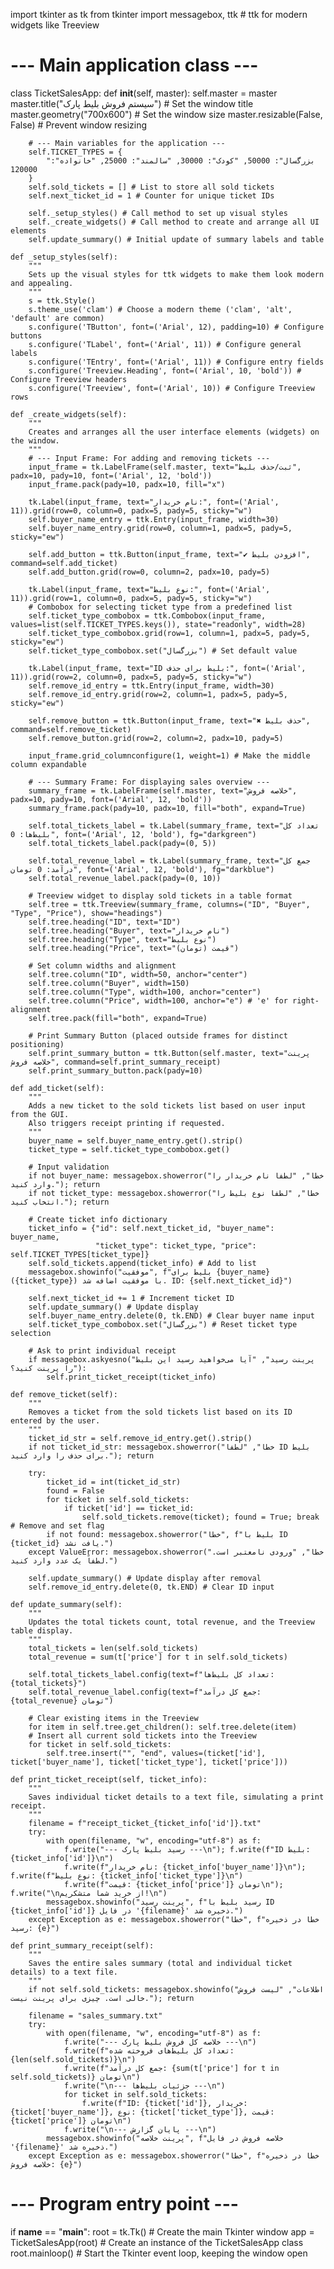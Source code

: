 import tkinter as tk
from tkinter import messagebox, ttk # ttk for modern widgets like Treeview

# --- Main application class ---
class TicketSalesApp:
    def __init__(self, master):
        self.master = master
        master.title("سیستم فروش بلیط پارک") # Set the window title
        master.geometry("700x600") # Set the window size
        master.resizable(False, False) # Prevent window resizing

        # --- Main variables for the application ---
        self.TICKET_TYPES = {
            "بزرگسال": 50000, "کودک": 30000, "سالمند": 25000, "خانواده": 120000 
        }
        self.sold_tickets = [] # List to store all sold tickets
        self.next_ticket_id = 1 # Counter for unique ticket IDs

        self._setup_styles() # Call method to set up visual styles
        self._create_widgets() # Call method to create and arrange all UI elements
        self.update_summary() # Initial update of summary labels and table

    def _setup_styles(self):
        """
        Sets up the visual styles for ttk widgets to make them look modern and appealing.
        """
        s = ttk.Style()
        s.theme_use('clam') # Choose a modern theme ('clam', 'alt', 'default' are common)
        s.configure('TButton', font=('Arial', 12), padding=10) # Configure buttons
        s.configure('TLabel', font=('Arial', 11)) # Configure general labels
        s.configure('TEntry', font=('Arial', 11)) # Configure entry fields
        s.configure('Treeview.Heading', font=('Arial', 10, 'bold')) # Configure Treeview headers
        s.configure('Treeview', font=('Arial', 10)) # Configure Treeview rows

    def _create_widgets(self):
        """
        Creates and arranges all the user interface elements (widgets) on the window.
        """
        # --- Input Frame: For adding and removing tickets ---
        input_frame = tk.LabelFrame(self.master, text="ثبت/حذف بلیط", padx=10, pady=10, font=('Arial', 12, 'bold'))
        input_frame.pack(pady=10, padx=10, fill="x")

        tk.Label(input_frame, text="نام خریدار:", font=('Arial', 11)).grid(row=0, column=0, padx=5, pady=5, sticky="w")
        self.buyer_name_entry = ttk.Entry(input_frame, width=30)
        self.buyer_name_entry.grid(row=0, column=1, padx=5, pady=5, sticky="ew")

        self.add_button = ttk.Button(input_frame, text="✔ افزودن بلیط", command=self.add_ticket)
        self.add_button.grid(row=0, column=2, padx=10, pady=5)
        
        tk.Label(input_frame, text="نوع بلیط:", font=('Arial', 11)).grid(row=1, column=0, padx=5, pady=5, sticky="w")
        # Combobox for selecting ticket type from a predefined list
        self.ticket_type_combobox = ttk.Combobox(input_frame, values=list(self.TICKET_TYPES.keys()), state="readonly", width=28)
        self.ticket_type_combobox.grid(row=1, column=1, padx=5, pady=5, sticky="ew")
        self.ticket_type_combobox.set("بزرگسال") # Set default value

        tk.Label(input_frame, text="ID بلیط برای حذف:", font=('Arial', 11)).grid(row=2, column=0, padx=5, pady=5, sticky="w")
        self.remove_id_entry = ttk.Entry(input_frame, width=30)
        self.remove_id_entry.grid(row=2, column=1, padx=5, pady=5, sticky="ew")

        self.remove_button = ttk.Button(input_frame, text="✖ حذف بلیط", command=self.remove_ticket)
        self.remove_button.grid(row=2, column=2, padx=10, pady=5)

        input_frame.grid_columnconfigure(1, weight=1) # Make the middle column expandable

        # --- Summary Frame: For displaying sales overview ---
        summary_frame = tk.LabelFrame(self.master, text="خلاصه فروش", padx=10, pady=10, font=('Arial', 12, 'bold'))
        summary_frame.pack(pady=10, padx=10, fill="both", expand=True)

        self.total_tickets_label = tk.Label(summary_frame, text="تعداد کل بلیط‌ها: 0", font=('Arial', 12, 'bold'), fg="darkgreen")
        self.total_tickets_label.pack(pady=(0, 5))

        self.total_revenue_label = tk.Label(summary_frame, text="جمع کل درآمد: 0 تومان", font=('Arial', 12, 'bold'), fg="darkblue")
        self.total_revenue_label.pack(pady=(0, 10))

        # Treeview widget to display sold tickets in a table format
        self.tree = ttk.Treeview(summary_frame, columns=("ID", "Buyer", "Type", "Price"), show="headings")
        self.tree.heading("ID", text="ID")
        self.tree.heading("Buyer", text="نام خریدار")
        self.tree.heading("Type", text="نوع بلیط")
        self.tree.heading("Price", text="قیمت (تومان)")
        
        # Set column widths and alignment
        self.tree.column("ID", width=50, anchor="center")
        self.tree.column("Buyer", width=150)
        self.tree.column("Type", width=100, anchor="center")
        self.tree.column("Price", width=100, anchor="e") # 'e' for right-alignment
        self.tree.pack(fill="both", expand=True)

        # Print Summary Button (placed outside frames for distinct positioning)
        self.print_summary_button = ttk.Button(self.master, text="پرینت خلاصه فروش", command=self.print_summary_receipt)
        self.print_summary_button.pack(pady=10)

    def add_ticket(self):
        """
        Adds a new ticket to the sold tickets list based on user input from the GUI.
        Also triggers receipt printing if requested.
        """
        buyer_name = self.buyer_name_entry.get().strip()
        ticket_type = self.ticket_type_combobox.get()

        # Input validation
        if not buyer_name: messagebox.showerror("خطا", "لطفا نام خریدار را وارد کنید."); return
        if not ticket_type: messagebox.showerror("خطا", "لطفا نوع بلیط را انتخاب کنید."); return

        # Create ticket info dictionary
        ticket_info = {"id": self.next_ticket_id, "buyer_name": buyer_name, 
                       "ticket_type": ticket_type, "price": self.TICKET_TYPES[ticket_type]}
        self.sold_tickets.append(ticket_info) # Add to list
        messagebox.showinfo("موفقیت", f"بلیط برای {buyer_name} ({ticket_type}) با موفقیت اضافه شد. ID: {self.next_ticket_id}")
        
        self.next_ticket_id += 1 # Increment ticket ID
        self.update_summary() # Update display
        self.buyer_name_entry.delete(0, tk.END) # Clear buyer name input
        self.ticket_type_combobox.set("بزرگسال") # Reset ticket type selection

        # Ask to print individual receipt
        if messagebox.askyesno("پرینت رسید", "آیا می‌خواهید رسید این بلیط را پرینت کنید؟"):
            self.print_ticket_receipt(ticket_info)

    def remove_ticket(self):
        """
        Removes a ticket from the sold tickets list based on its ID entered by the user.
        """
        ticket_id_str = self.remove_id_entry.get().strip()
        if not ticket_id_str: messagebox.showerror("خطا", "لطفا ID بلیط برای حذف را وارد کنید."); return

        try:
            ticket_id = int(ticket_id_str)
            found = False
            for ticket in self.sold_tickets:
                if ticket['id'] == ticket_id:
                    self.sold_tickets.remove(ticket); found = True; break # Remove and set flag
            if not found: messagebox.showerror("خطا", f"بلیط با ID {ticket_id} یافت نشد.")
        except ValueError: messagebox.showerror("خطا", "ورودی نامعتبر است. لطفاً یک عدد وارد کنید.")
        
        self.update_summary() # Update display after removal
        self.remove_id_entry.delete(0, tk.END) # Clear ID input

    def update_summary(self):
        """
        Updates the total tickets count, total revenue, and the Treeview table display.
        """
        total_tickets = len(self.sold_tickets)
        total_revenue = sum(t['price'] for t in self.sold_tickets)

        self.total_tickets_label.config(text=f"تعداد کل بلیط‌ها: {total_tickets}")
        self.total_revenue_label.config(text=f"جمع کل درآمد: {total_revenue} تومان")

        # Clear existing items in the Treeview
        for item in self.tree.get_children(): self.tree.delete(item)
        # Insert all current sold tickets into the Treeview
        for ticket in self.sold_tickets:
            self.tree.insert("", "end", values=(ticket['id'], ticket['buyer_name'], ticket['ticket_type'], ticket['price']))

    def print_ticket_receipt(self, ticket_info):
        """
        Saves individual ticket details to a text file, simulating a print receipt.
        """
        filename = f"receipt_ticket_{ticket_info['id']}.txt"
        try:
            with open(filename, "w", encoding="utf-8") as f:
                f.write("--- رسید بلیط پارک ---\n"); f.write(f"ID بلیط: {ticket_info['id']}\n")
                f.write(f"نام خریدار: {ticket_info['buyer_name']}\n"); f.write(f"نوع بلیط: {ticket_info['ticket_type']}\n")
                f.write(f"قیمت: {ticket_info['price']} تومان\n"); f.write("\nاز خرید شما متشکریم!\n")
            messagebox.showinfo("پرینت رسید", f"رسید بلیط با ID {ticket_info['id']} در فایل '{filename}' ذخیره شد.")
        except Exception as e: messagebox.showerror("خطا", f"خطا در ذخیره رسید: {e}")

    def print_summary_receipt(self):
        """
        Saves the entire sales summary (total and individual ticket details) to a text file.
        """
        if not self.sold_tickets: messagebox.showinfo("اطلاعات", "لیست فروش خالی است. چیزی برای پرینت نیست."); return

        filename = "sales_summary.txt"
        try:
            with open(filename, "w", encoding="utf-8") as f:
                f.write("--- خلاصه کل فروش بلیط پارک ---\n")
                f.write(f"تعداد کل بلیط‌های فروخته شده: {len(self.sold_tickets)}\n")
                f.write(f"جمع کل درآمد: {sum(t['price'] for t in self.sold_tickets)} تومان\n")
                f.write("\n--- جزئیات بلیط‌ها ---\n")
                for ticket in self.sold_tickets:
                    f.write(f"ID: {ticket['id']}, خریدار: {ticket['buyer_name']}, نوع: {ticket['ticket_type']}, قیمت: {ticket['price']} تومان\n")
                f.write("\n--- پایان گزارش ---\n")
            messagebox.showinfo("پرینت خلاصه", f"خلاصه فروش در فایل '{filename}' ذخیره شد.")
        except Exception as e: messagebox.showerror("خطا", f"خطا در ذخیره خلاصه فروش: {e}")

# --- Program entry point ---
if __name__ == "__main__":
    root = tk.Tk() # Create the main Tkinter window
    app = TicketSalesApp(root) # Create an instance of the TicketSalesApp class
    root.mainloop() # Start the Tkinter event loop, keeping the window open
